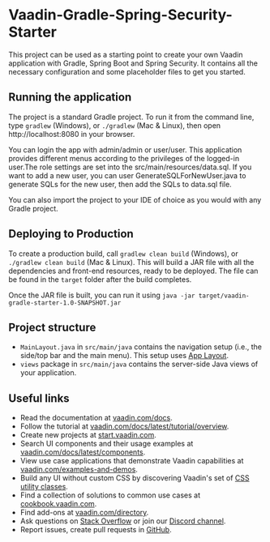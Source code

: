 # Vaadin-Gradle-Spring-Security-Starter

This project can be used as a starting point to create your own Vaadin application with Gradle, Spring Boot and Spring Security.
It contains all the necessary configuration and some placeholder files to get you started.

## Running the application

The project is a standard Gradle project. To run it from the command line,
type `gradlew` (Windows), or `./gradlew` (Mac & Linux), then open
http://localhost:8080 in your browser.

You can login the app with admin/admin or user/user.
This application provides different menus according to the privileges of the logged-in user.The role settings are set into the src/main/resources/data.sql.
If you want to add a new user, you can user GenerateSQLForNewUser.java to generate SQLs for the new user, then add the SQLs to data.sql file.

You can also import the project to your IDE of choice as you would with any Gradle project. 

## Deploying to Production

To create a production build, call `gradlew clean build` (Windows),
or `./gradlew clean build` (Mac & Linux).
This will build a JAR file with all the dependencies and front-end resources,
ready to be deployed. The file can be found in the `target` folder after the build completes.

Once the JAR file is built, you can run it using
`java -jar target/vaadin-gradle-starter-1.0-SNAPSHOT.jar`

## Project structure

- `MainLayout.java` in `src/main/java` contains the navigation setup (i.e., the
  side/top bar and the main menu). This setup uses
  [App Layout](https://vaadin.com/docs/components/app-layout).
- `views` package in `src/main/java` contains the server-side Java views of your application.

## Useful links

- Read the documentation at [vaadin.com/docs](https://vaadin.com/docs).
- Follow the tutorial at [vaadin.com/docs/latest/tutorial/overview](https://vaadin.com/docs/latest/tutorial/overview).
- Create new projects at [start.vaadin.com](https://start.vaadin.com/).
- Search UI components and their usage examples at [vaadin.com/docs/latest/components](https://vaadin.com/docs/latest/components).
- View use case applications that demonstrate Vaadin capabilities at [vaadin.com/examples-and-demos](https://vaadin.com/examples-and-demos).
- Build any UI without custom CSS by discovering Vaadin's set of [CSS utility classes](https://vaadin.com/docs/styling/lumo/utility-classes). 
- Find a collection of solutions to common use cases at [cookbook.vaadin.com](https://cookbook.vaadin.com/).
- Find add-ons at [vaadin.com/directory](https://vaadin.com/directory).
- Ask questions on [Stack Overflow](https://stackoverflow.com/questions/tagged/vaadin) or join our [Discord channel](https://discord.gg/MYFq5RTbBn).
- Report issues, create pull requests in [GitHub](https://github.com/vaadin).
